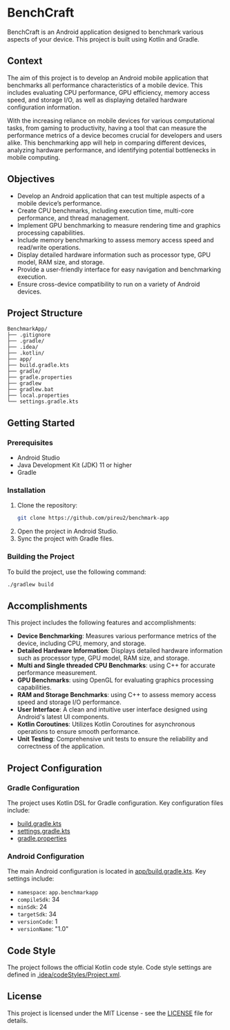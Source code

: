 # BenchCraft

BenchCraft is an Android application designed to benchmark various aspects of your device. This project is built using Kotlin and Gradle.

## Context

The aim of this project is to develop an Android mobile application that benchmarks all performance characteristics of a mobile device. This includes evaluating CPU performance, GPU efficiency, memory access speed, and storage I/O, as well as displaying detailed hardware configuration information.

With the increasing reliance on mobile devices for various computational tasks, from gaming to productivity, having a tool that can measure the performance metrics of a device becomes crucial for developers and users alike. This benchmarking app will help in comparing different devices, analyzing hardware performance, and identifying potential bottlenecks in mobile computing.

## Objectives

- Develop an Android application that can test multiple aspects of a mobile device’s performance.
- Create CPU benchmarks, including execution time, multi-core performance, and thread management.
- Implement GPU benchmarking to measure rendering time and graphics processing capabilities.
- Include memory benchmarking to assess memory access speed and read/write operations.
- Display detailed hardware information such as processor type, GPU model, RAM size, and storage.
- Provide a user-friendly interface for easy navigation and benchmarking execution.
- Ensure cross-device compatibility to run on a variety of Android devices.

## Project Structure

```
BenchmarkApp/
├── .gitignore
├── .gradle/
├── .idea/
├── .kotlin/
├── app/
├── build.gradle.kts
├── gradle/
├── gradle.properties
├── gradlew
├── gradlew.bat
├── local.properties
└── settings.gradle.kts
```

## Getting Started

### Prerequisites

- Android Studio
- Java Development Kit (JDK) 11 or higher
- Gradle

### Installation

1. Clone the repository:
   ```sh
   git clone https://github.com/pireu2/benchmark-app
   ```
2. Open the project in Android Studio.
3. Sync the project with Gradle files.

### Building the Project

To build the project, use the following command:

```sh
./gradlew build
```

## Accomplishments

This project includes the following features and accomplishments:

- **Device Benchmarking**: Measures various performance metrics of the device, including CPU, memory, and storage.
- **Detailed Hardware Information**: Displays detailed hardware information such as processor type, GPU model, RAM size, and storage.
- **Multi and Single threaded CPU Benchmarks**: using C++ for accurate performance measurement.
- **GPU Benchmarks**: using OpenGL for evaluating graphics processing capabilities.
- **RAM and Storage Benchmarks**: using C++ to assess memory access speed and storage I/O performance.
- **User Interface**: A clean and intuitive user interface designed using Android's latest UI components.
- **Kotlin Coroutines**: Utilizes Kotlin Coroutines for asynchronous operations to ensure smooth performance.
- **Unit Testing**: Comprehensive unit tests to ensure the reliability and correctness of the application.

## Project Configuration

### Gradle Configuration

The project uses Kotlin DSL for Gradle configuration. Key configuration files include:

- [build.gradle.kts](build.gradle.kts)
- [settings.gradle.kts](settings.gradle.kts)
- [gradle.properties](gradle.properties)

### Android Configuration

The main Android configuration is located in [app/build.gradle.kts](app/build.gradle.kts). Key settings include:

- `namespace`: `app.benchmarkapp`
- `compileSdk`: 34
- `minSdk`: 24
- `targetSdk`: 34
- `versionCode`: 1
- `versionName`: "1.0"

## Code Style

The project follows the official Kotlin code style. Code style settings are defined in [.idea/codeStyles/Project.xml](.idea/codeStyles/Project.xml).

## License

This project is licensed under the MIT License - see the [LICENSE](LICENSE) file for details.
